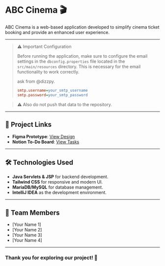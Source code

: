 # ABC Cinema 🎬

ABC Cinema is a web-based application developed to simplify cinema ticket booking and provide an enhanced user experience.

---

> ⚠️ Important Configuration
> 
> Before running the application, make sure to configure the email settings in the `dbconfig.properties` file located in the `src/main/resources` directory. This is necessary for the email functionality to work correctly.
>
> ask from @dizzpy.
> 
> ```ini
> smtp.username=your_smtp_username
> smtp.password=your_smtp_password

> 
> ⚠️ Also do not push that data to the repository.


---

## 📌 Project Links

- **Figma Prototype**: [View Design](https://www.figma.com/design/phsrUi945PpvWpiDdHDY29/ABC-Cinema?node-id=630-1225&t=sdqyPcpggAm8nrCy-1)  
- **Notion To-Do Board**: [View Tasks](https://dizzpy.notion.site/15339fb4e05f8014a6daf010e1509e22?v=06b0b979cabf4ab899c37c93c30e7678&pvs=74)

---

## 🛠️ Technologies Used

- **Java Servlets & JSP** for backend development.  
- **Tailwind CSS** for responsive and modern UI.  
- **MariaDB/MySQL** for database management.  
- **IntelliJ IDEA** as the development environment.

---

## 👥 Team Members

- [Your Name 1]  
- [Your Name 2]  
- [Your Name 3]  
- [Your Name 4]

---

### Thank you for exploring our project! 🚀
